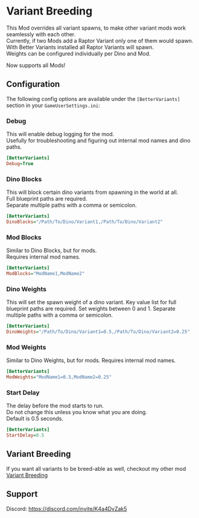 # Variant Breeding
This Mod overrides all variant spawns, to make other variant mods work seamlessly with each other.  
Currently, if two Mods add a Raptor Variant only one of them would spawn.  
With Better Variants installed all Raptor Variants will spawn.  
Weights can be configured individually per Dino and Mod.

Now supports all Mods!

## Configuration
The following config options are available under the `[BetterVariants]` section in your `GameUserSettings.ini`:

### Debug
This will enable debug logging for the mod.  
Usefully for troubleshooting and figuring out internal mod names and dino paths.  
```ini
[BetterVariants]
Debug=True
```

### Dino Blocks
This will block certain dino variants from spawning in the world at all.  
Full blueprint paths are required.  
Separate multiple paths with a comma or semicolon.
```ini
[BetterVariants]
DinoBlocks="/Path/To/Dino/Variant1,/Path/To/Dino/Variant2"
```

### Mod Blocks
Similar to Dino Blocks, but for mods.  
Requires internal mod names.  
```ini
[BetterVariants]
ModBlocks="ModName1,ModName2"
```

### Dino Weights
This will set the spawn weight of a dino variant.
Key value list for full blueprint paths are required.
Set weights between 0 and 1.
Separate multiple paths with a comma or semicolon.
```ini
[BetterVariants]
DinoWeights="/Path/To/Dino/Variant1=0.5,/Path/To/Dino/Variant2=0.25"
```

### Mod Weights
Similar to Dino Weights, but for mods.
Requires internal mod names.
```ini
[BetterVariants]
ModWeights="ModName1=0.5,ModName2=0.25"
```

### Start Delay
The delay before the mod starts to run.  
Do not change this unless you know what you are doing.  
Default is 0.5 seconds.  
```ini
[BetterVariants]
StartDelay=0.5
```

## Variant Breeding
If you want all variants to be breed-able as well, checkout my other mod [Variant Breeding](https://www.curseforge.com/ark-survival-ascended/mods/variant-breeding)

## Support
Discord: https://discord.com/invite/K4a4DvZak5
